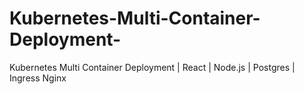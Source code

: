# Kubernetes-Multi-Container-Deployment-
Kubernetes Multi Container Deployment | React | Node.js | Postgres | Ingress Nginx
